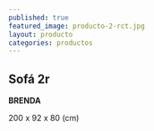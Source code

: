 ```yaml
---
published: true
featured_image: producto-2-rct.jpg
layout: producto
categories: productos
---
```

## Sofá 2r

**BRENDA**

200 x 92 x 80 (cm) 
